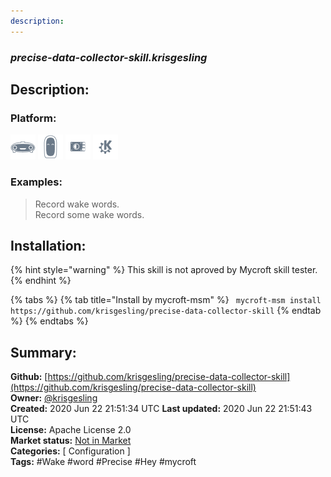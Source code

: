 ```yaml
---
description: 
---
```


### _precise-data-collector-skill.krisgesling_  
## Description:  
  
  
  
### Platform:  
 ![Mark I](../.gitbook/assets/mark-1-icon.png)  ![Mark II](../.gitbook/assets/mark-2-icon.png)  ![Picroft](../.gitbook/assets/picroft-icon.png)  ![plasmoid](../.gitbook/assets/kde.png)   
### Examples:  
> Record wake words.  
> Record some wake words.  
  
## Installation:  
{% hint style="warning" %}
This skill is not aproved by Mycroft skill tester.
{% endhint %}
    
{% tabs %}
{% tab title="Install by mycroft-msm" %}
``` mycroft-msm install https://github.com/krisgesling/precise-data-collector-skill```
{% endtab %}
  {% endtabs %}
    
## Summary:  
**Github:** [https://github.com/krisgesling/precise-data-collector-skill](https://github.com/krisgesling/precise-data-collector-skill)  
**Owner:** [@krisgesling](https://github.com/krisgesling)  
**Created:** 2020 Jun 22 21:51:34 UTC  **Last updated:** 2020 Jun 22 21:51:43 UTC  
**License:** Apache License 2.0  
**Market status:** [Not in Market](https://market.mycroft.ai/skill/)  
**Categories:** [ Configuration ]   
**Tags:** \#Wake \#word \#Precise \#Hey \#mycroft   
